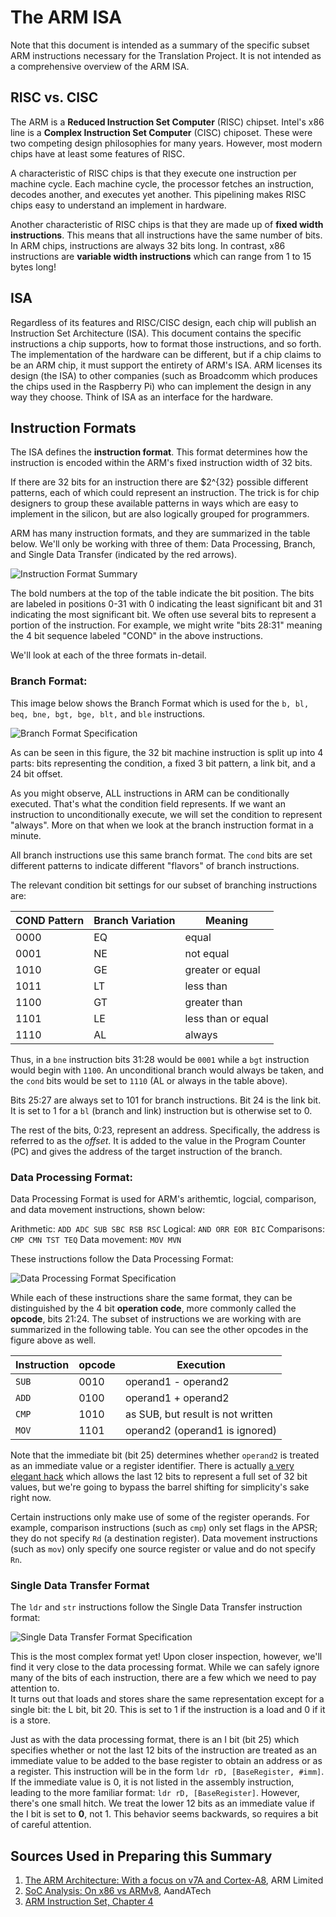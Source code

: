 # The ARM ISA
Note that this document is intended as a summary of the specific subset ARM instructions necessary for the Translation Project.  It is not intended as a comprehensive overview of the ARM ISA.

## RISC vs. CISC

The ARM is a **Reduced Instruction Set Computer** (RISC) chipset.  Intel's x86 line is a **Complex Instruction Set Computer** (CISC) chiposet.  These were two competing design philosophies for many years.  However, most modern chips have at least some features of RISC. 

A characteristic of RISC chips is that they execute one instruction per machine cycle.  Each machine cycle, the processor fetches an instruction, decodes another, and executes yet another.  This pipelining makes RISC chips easy to understand an implement in hardware.  

Another characteristic of RISC chips is that they are made up of **fixed width instructions**.  This means that all instructions have the same number of bits.  In ARM chips, instructions are always 32 bits long.  In contrast, x86 instructions are **variable width instructions** which can range from 1 to 15 bytes long!

## ISA
Regardless of its features and RISC/CISC design, each chip will publish an Instruction Set Architecture (ISA).  This document contains the specific instructions a chip supports, how to format those instructions, and so forth.  The implementation of the hardware can be different, but if a chip claims to be an ARM chip, it must support the entirety of ARM's ISA.  ARM licenses its design (the ISA) to other companies (such as Broadcomm which produces the chips used in the Raspberry Pi) who can implement the design in any way they choose.  Think of ISA as an interface for the hardware.

## Instruction Formats
The ISA defines the **instruction format**.  This format determines how the instruction is encoded within the ARM's fixed instruction width of 32 bits.

If there are 32 bits for an instruction there are $2^{32} possible different patterns, each of which could represent an instruction.  The trick is for chip designers to group these available patterns in ways which are easy to implement in the silicon, but are also logically grouped for programmers.

ARM has many instruction formats, and they are summarized in the table below.  We'll only be working with three of them: Data Processing, Branch, and Single Data Transfer (indicated by the red arrows).

![Instruction Format Summary](./images/instruction-formats.png)

The bold numbers at the top of the table indicate the bit position.  The bits are labeled in positions 0-31 with 0 indicating the least significant bit and 31 indicating the most significant bit.  We often use several bits to represent a portion of the instruction.  For example, we might write "bits 28:31" meaning the 4 bit sequence labeled "COND" in the above instructions.

We'll look at each of the three formats in-detail.

### Branch Format:
This image below shows the Branch Format which is used for the `b, bl, beq, bne, bgt, bge, blt,` and `ble` instructions.

![Branch Format Specification](./images/branch-format.GIF)

As can be seen in this figure, the 32 bit machine instruction is split up into 4 parts: bits representing the condition, a fixed 3 bit pattern, a link bit, and a 24 bit offset.

As you might observe, ALL instructions in ARM can be conditionally executed.  That's what the condition field represents.  If we want an instruction to unconditionally execute, we will set the condition to represent "always".  More on that when we look at the branch instruction format in a minute.

All branch instructions use this same branch format.  The `cond` bits are set different patterns to indicate different "flavors" of branch instructions.  

The relevant condition bit settings for our subset of branching instructions are:

| COND Pattern | Branch Variation | Meaning |
|--------------|------------------|---------|
| 0000 | EQ |	equal |
| 0001 | NE |	not equal |
| 1010 | GE |	greater or equal |
| 1011 | LT |	less than |
| 1100 | GT | greater than |
| 1101 | LE | less than or equal |
| 1110 | AL | always |

Thus, in a `bne` instruction bits 31:28 would be `0001` while a `bgt` instruction would begin with `1100`.  An unconditional branch would always be taken, and the `cond` bits would be set to `1110` (AL or always in the table above).

Bits 25:27 are always set to 101 for branch instructions.  Bit 24 is the link bit.  It is set to 1 for a `bl` (branch and link) instruction but is otherwise set to 0.

The rest of the bits, 0:23, represent an address.  Specifically, the address is referred to as the *offset*.  It is added to the value in the Program Counter (PC) and gives the address of the target instruction of the branch.

### Data Processing Format:
Data Processing Format is used for ARM's arithemtic, logcial, comparison, and data movement instructions, shown below:

Arithmetic: `ADD ADC SUB SBC RSB RSC`
Logical: `AND ORR EOR BIC`
Comparisons: `CMP CMN TST TEQ`
Data movement: `MOV MVN`

These instructions follow the Data Processing Format:

![Data Processing Format Specification](./images/data-processing-format.GIF)

While each of these instructions share the same format, they can be distinguished by the 4 bit **operation code**, more commonly called the **opcode**, bits 21:24.  The subset of instructions we are working with are summarized in the following table.  You can see the other opcodes in the figure above as well.

| Instruction | opcode | Execution |
|---------|----------|------------------|
|`SUB` | 0010 | operand1 - operand2 |
|`ADD` | 0100 | operand1 + operand2 |
|`CMP` | 1010 | as SUB, but result is not written |
|`MOV` | 1101 | operand2 (operand1 is ignored) |

Note that the immediate bit (bit 25) determines whether `operand2` is treated as an immediate value or a register identifier.  There is actually [a very elegant hack](https://alisdair.mcdiarmid.org/arm-immediate-value-encoding/) which allows the last 12 bits to represent a full set of 32 bit values, but we're going to bypass the barrel shifting for simplicity's sake right now.

Certain instructions only make use of some of the register operands.  For example, comparison instructions (such as `cmp`) only set flags in the APSR; they do not specify `Rd` (a destination register).  Data movement instructions (such as `mov`) only specify one source register or value and do not specify `Rn`.

### Single Data Transfer Format
The `ldr` and `str` instructions follow the Single Data Transfer instruction format:

![Single Data Transfer Format Specification](./images/single-data-transfer-format.GIF)

This is the most complex format yet!  Upon closer inspection, however, we'll find it very close to the data processing format.  While we can safely ignore many of the bits of each instruction, there are a few which we need to pay attention to.  
It turns out that loads and stores share the same representation except for a single bit: the L bit, bit 20.  This is set to 1 if the instruction is a load and 0 if it is a store.

Just as with the data processing format, there is an I bit (bit 25) which specifies whether or not the last 12 bits of the instruction are treated as an immediate value to be added to the base register to obtain an address or as a register.  This instruction will be in the form `ldr rD, [BaseRegister, #imm]`.  If the immediate value is 0, it is not listed in the assembly instruction, leading to the more familiar format: `ldr rD, [BaseRegister]`.  However, there's one small hitch.  We treat the lower 12 bits as an immediate value if the I bit is set to **0**, not 1.  This behavior seems backwards, so requires a bit of careful attention.


## Sources Used in Preparing this Summary

1. [The ARM Architecture: With a focus on v7A and Cortex-A8](https://www.arm.com/files/pdf/ARM_Arch_A8.pdf), ARM Limited
2. [SoC Analysis: On x86 vs ARMv8](https://www.anandtech.com/show/9766/the-apple-ipad-pro-review/3), AandATech
3. [ARM Instruction Set, Chapter 4](...)

